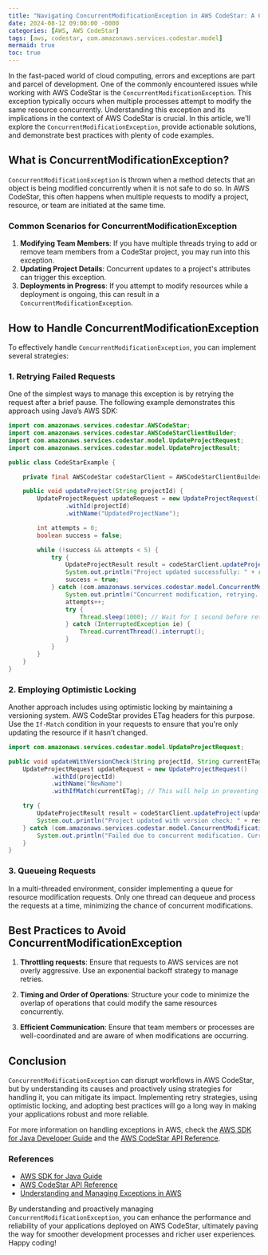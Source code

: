 ```yaml
---
title: "Navigating ConcurrentModificationException in AWS CodeStar: A Complete Guide"
date: 2024-08-12 09:00:00 -0000
categories: [AWS, AWS CodeStar]
tags: [aws, codestar, com.amazonaws.services.codestar.model]
mermaid: true
toc: true
---
```



In the fast-paced world of cloud computing, errors and exceptions are part and parcel of development. One of the commonly encountered issues while working with AWS CodeStar is the `ConcurrentModificationException`. This exception typically occurs when multiple processes attempt to modify the same resource concurrently. Understanding this exception and its implications in the context of AWS CodeStar is crucial. In this article, we'll explore the `ConcurrentModificationException`, provide actionable solutions, and demonstrate best practices with plenty of code examples.

## What is ConcurrentModificationException?

`ConcurrentModificationException` is thrown when a method detects that an object is being modified concurrently when it is not safe to do so. In AWS CodeStar, this often happens when multiple requests to modify a project, resource, or team are initiated at the same time.

### Common Scenarios for ConcurrentModificationException

1. **Modifying Team Members**: If you have multiple threads trying to add or remove team members from a CodeStar project, you may run into this exception.
2. **Updating Project Details**: Concurrent updates to a project's attributes can trigger this exception.
3. **Deployments in Progress**: If you attempt to modify resources while a deployment is ongoing, this can result in a `ConcurrentModificationException`.

## How to Handle ConcurrentModificationException

To effectively handle `ConcurrentModificationException`, you can implement several strategies:

### 1. Retrying Failed Requests

One of the simplest ways to manage this exception is by retrying the request after a brief pause. The following example demonstrates this approach using Java’s AWS SDK:

```java
import com.amazonaws.services.codestar.AWSCodeStar;
import com.amazonaws.services.codestar.AWSCodeStarClientBuilder;
import com.amazonaws.services.codestar.model.UpdateProjectRequest;
import com.amazonaws.services.codestar.model.UpdateProjectResult;

public class CodeStarExample {

    private final AWSCodeStar codeStarClient = AWSCodeStarClientBuilder.standard().build();

    public void updateProject(String projectId) {
        UpdateProjectRequest updateRequest = new UpdateProjectRequest()
                .withId(projectId)
                .withName("UpdatedProjectName");

        int attempts = 0;
        boolean success = false;

        while (!success && attempts < 5) {
            try {
                UpdateProjectResult result = codeStarClient.updateProject(updateRequest);
                System.out.println("Project updated successfully: " + result);
                success = true;
            } catch (com.amazonaws.services.codestar.model.ConcurrentModificationException e) {
                System.out.println("Concurrent modification, retrying...");
                attempts++;
                try {
                    Thread.sleep(1000); // Wait for 1 second before retrying
                } catch (InterruptedException ie) {
                    Thread.currentThread().interrupt();
                }
            }
        }
    }
}
```

### 2. Employing Optimistic Locking

Another approach includes using optimistic locking by maintaining a versioning system. AWS CodeStar provides ETag headers for this purpose. Use the `If-Match` condition in your requests to ensure that you're only updating the resource if it hasn’t changed.

```java
import com.amazonaws.services.codestar.model.UpdateProjectRequest;

public void updateWithVersionCheck(String projectId, String currentETag) {
    UpdateProjectRequest updateRequest = new UpdateProjectRequest()
            .withId(projectId)
            .withName("NewName")
            .withIfMatch(currentETag); // This will help in preventing concurrent modifications

    try {
        UpdateProjectResult result = codeStarClient.updateProject(updateRequest);
        System.out.println("Project updated with version check: " + result);
    } catch (com.amazonaws.services.codestar.model.ConcurrentModificationException e) {
        System.out.println("Failed due to concurrent modification. Current version might have changed.");
    }
}
```

### 3. Queueing Requests

In a multi-threaded environment, consider implementing a queue for resource modification requests. Only one thread can dequeue and process the requests at a time, minimizing the chance of concurrent modifications.

## Best Practices to Avoid ConcurrentModificationException

1. **Throttling requests**: Ensure that requests to AWS services are not overly aggressive. Use an exponential backoff strategy to manage retries.
  
2. **Timing and Order of Operations**: Structure your code to minimize the overlap of operations that could modify the same resources concurrently.

3. **Efficient Communication**: Ensure that team members or processes are well-coordinated and are aware of when modifications are occurring.

## Conclusion

`ConcurrentModificationException` can disrupt workflows in AWS CodeStar, but by understanding its causes and proactively using strategies for handling it, you can mitigate its impact. Implementing retry strategies, using optimistic locking, and adopting best practices will go a long way in making your applications robust and more reliable. 

For more information on handling exceptions in AWS, check the [AWS SDK for Java Developer Guide](https://docs.aws.amazon.com/sdk-for-java/latest/developer-guide/home.html) and the [AWS CodeStar API Reference](https://docs.aws.amazon.com/codestar/latest/APIReference/Welcome.html).

### References
- [AWS SDK for Java Guide](https://docs.aws.amazon.com/sdk-for-java/latest/developer-guide/home.html)
- [AWS CodeStar API Reference](https://docs.aws.amazon.com/codestar/latest/APIReference/Welcome.html)
- [Understanding and Managing Exceptions in AWS](https://aws.amazon.com/developer/)

By understanding and proactively managing `ConcurrentModificationException`, you can enhance the performance and reliability of your applications deployed on AWS CodeStar, ultimately paving the way for smoother development processes and richer user experiences. Happy coding!